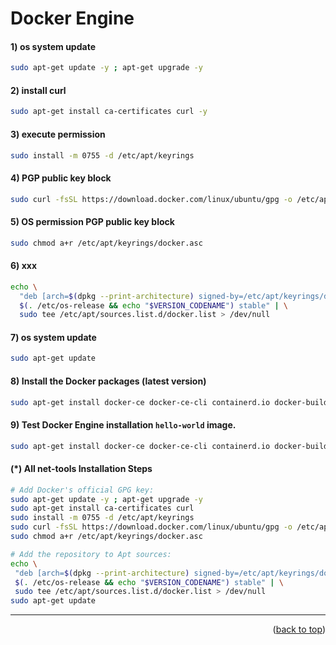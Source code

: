 <a name="topage"></a>

# Docker Engine

#### 1) os system update

```sh
sudo apt-get update -y ; apt-get upgrade -y
```

#### 2) install curl

```sh
sudo apt-get install ca-certificates curl -y
```

#### 3) execute permission

```sh
sudo install -m 0755 -d /etc/apt/keyrings
```

#### 4) PGP public key block

```sh
sudo curl -fsSL https://download.docker.com/linux/ubuntu/gpg -o /etc/apt/keyrings/docker.asc
```

#### 5) OS permission PGP public key block

```sh
sudo chmod a+r /etc/apt/keyrings/docker.asc
```

#### 6) xxx

```sh
echo \
  "deb [arch=$(dpkg --print-architecture) signed-by=/etc/apt/keyrings/docker.asc] https://download.docker.com/linux/ubuntu \
  $(. /etc/os-release && echo "$VERSION_CODENAME") stable" | \
  sudo tee /etc/apt/sources.list.d/docker.list > /dev/null
```

#### 7) os system update

```sh
sudo apt-get update
```

#### 8) Install the Docker packages (latest version)

```sh
sudo apt-get install docker-ce docker-ce-cli containerd.io docker-buildx-plugin docker-compose-plugin
```

#### 9) Test Docker Engine installation `hello-world` image.

```sh
sudo apt-get install docker-ce docker-ce-cli containerd.io docker-buildx-plugin docker-compose-plugin
```



#### (*) All net-tools Installation Steps

 ```sh
# Add Docker's official GPG key:
sudo apt-get update -y ; apt-get upgrade -y
sudo apt-get install ca-certificates curl
sudo install -m 0755 -d /etc/apt/keyrings
sudo curl -fsSL https://download.docker.com/linux/ubuntu/gpg -o /etc/apt/keyrings/docker.asc
sudo chmod a+r /etc/apt/keyrings/docker.asc

# Add the repository to Apt sources:
echo \
  "deb [arch=$(dpkg --print-architecture) signed-by=/etc/apt/keyrings/docker.asc] https://download.docker.com/linux/ubuntu \
  $(. /etc/os-release && echo "$VERSION_CODENAME") stable" | \
  sudo tee /etc/apt/sources.list.d/docker.list > /dev/null
sudo apt-get update
```

----

<p align="right">(<a href="#topage">back to top</a>)</p>
<br/>
<br/>
